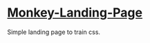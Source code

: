# [Monkey-Landing-Page](https://diniscarvalho19.github.io/Monkey-Landing-Page/)

Simple landing page to train css. 


